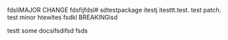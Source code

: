 fdsliMAJOR CHANGE
fdsfijfdsl# sdtestpackage itestj
itesttt.test. test patch. test minor
htewltes
fsdkl
BREAKINGisd

testt
some docsifsdifsd
fsds
